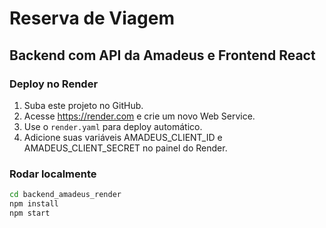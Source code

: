 # Reserva de Viagem

## Backend com API da Amadeus e Frontend React

### Deploy no Render
1. Suba este projeto no GitHub.
2. Acesse https://render.com e crie um novo Web Service.
3. Use o `render.yaml` para deploy automático.
4. Adicione suas variáveis AMADEUS_CLIENT_ID e AMADEUS_CLIENT_SECRET no painel do Render.

### Rodar localmente

```bash
cd backend_amadeus_render
npm install
npm start
```
